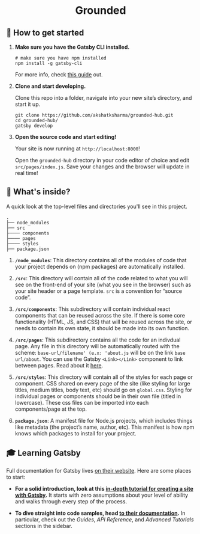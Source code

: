 <h1 align="center">
  Grounded
</h1>


## 🚀 How to get started

1.  **Make sure you have the Gatsby CLI installed.**

    ```shell
    # make sure you have npm installed
    npm install -g gatsby-cli
    ```
    
    For more info, check [this guide](https://www.gatsbyjs.com/docs/reference/gatsby-cli) out. 

1.  **Clone and start developing.**

    Clone this repo into a folder, navigate into your new site’s directory, and start it up.

    ```shell
    git clone https://github.com/akshatksharma/grounded-hub.git
    cd grounded-hub/
    gatsby develop
    ```

1.  **Open the source code and start editing!**

    Your site is now running at `http://localhost:8000`!

    Open the `grounded-hub` directory in your code editor of choice and edit `src/pages/index.js`. Save your changes and the browser will update in real time!

## 🧐 What's inside?

A quick look at the top-level files and directories you'll see in this project.

    .
    ├── node_modules
    ├── src
    ├──── components
    ├──── pages
    ├──── styles
    ├── package.json


1.  **`/node_modules`**: This directory contains all of the modules of code that your project depends on (npm packages) are automatically installed.

2.  **`/src`**: This directory will contain all of the code related to what you will see on the front-end of your site (what you see in the browser) such as your site header or a page template. `src` is a convention for “source code”.   

3.  **`/src/components`**: This subdirectory will contain individual react components that can be reused across the site. If there is some core functionality (HTML, JS, and CSS) that will be reused across the site, or needs to contain its own state, it should be made into its own function.
4.  **`/src/pages`**: This subdirectory contains all the code for an indivdual page. Any file in this directory will be automatically routed with the scheme: `base-url/filename' (e.x: 'about.js` will be on the link `base url/about`. You can use the Gatsby `<Link></Link>` component to link between pages. Read about it [here](https://www.gatsbyjs.com/docs/reference/built-in-components/gatsby-link/).
5.  **`/src/styles`**: This directory will contain all of the styles for each page or component. CSS shared on every page of the site (like styling for large titles, medium titles, body text, etc) should go on `global.css`. Styling for individual pages or components should be in their own file (titled in lowercase). These css files can be imported into each components/page at the top.

11. **`package.json`**: A manifest file for Node.js projects, which includes things like metadata (the project’s name, author, etc). This manifest is how npm knows which packages to install for your project.


## 🎓 Learning Gatsby

Full documentation for Gatsby lives [on their website](https://www.gatsbyjs.com/). Here are some places to start:

- **For a solid introduction, look at this [in-depth tutorial for creating a site with Gatsby](https://www.gatsbyjs.com/tutorial/).** It starts with zero assumptions about your level of ability and walks through every step of the process.

- **To dive straight into code samples, head [to their documentation](https://www.gatsbyjs.com/docs/).** In particular, check out the _Guides_, _API Reference_, and _Advanced Tutorials_ sections in the sidebar.
 
